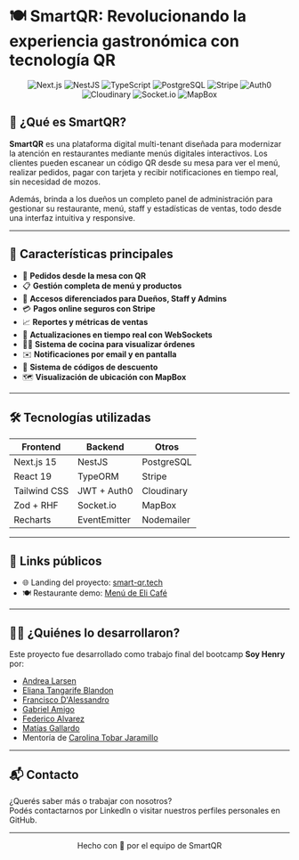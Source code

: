 # 🍽️ SmartQR: Revolucionando la experiencia gastronómica con tecnología QR

<div align="center">

![Next.js](https://img.shields.io/badge/Next.js-000000?style=for-the-badge&logo=next.js&logoColor=white)
![NestJS](https://img.shields.io/badge/NestJS-E0234E?style=for-the-badge&logo=nestjs&logoColor=white)
![TypeScript](https://img.shields.io/badge/TypeScript-007ACC?style=for-the-badge&logo=typescript&logoColor=white)
![PostgreSQL](https://img.shields.io/badge/PostgreSQL-316192?style=for-the-badge&logo=postgresql&logoColor=white)
![Stripe](https://img.shields.io/badge/Stripe-008CDD?style=for-the-badge&logo=stripe&logoColor=white)
![Auth0](https://img.shields.io/badge/Auth0-EB5424?style=for-the-badge&logo=auth0&logoColor=white)
![Cloudinary](https://img.shields.io/badge/Cloudinary-3448C5?style=for-the-badge&logo=cloudinary&logoColor=white)
![Socket.io](https://img.shields.io/badge/Socket.io-010101?style=for-the-badge&logo=socket.io&logoColor=white)
![MapBox](https://img.shields.io/badge/MapBox-000000?style=for-the-badge&logo=mapbox&logoColor=white)

</div>

## 🧠 ¿Qué es SmartQR?

**SmartQR** es una plataforma digital multi-tenant diseñada para modernizar la atención en restaurantes mediante menús digitales interactivos. Los clientes pueden escanear un código QR desde su mesa para ver el menú, realizar pedidos, pagar con tarjeta y recibir notificaciones en tiempo real, sin necesidad de mozos.

Además, brinda a los dueños un completo panel de administración para gestionar su restaurante, menú, staff y estadísticas de ventas, todo desde una interfaz intuitiva y responsive.

---

## 🌟 Características principales

- 🧾 **Pedidos desde la mesa con QR**
- 📋 **Gestión completa de menú y productos**
- 🔐 **Accesos diferenciados para Dueños, Staff y Admins**
- 💳 **Pagos online seguros con Stripe**
- 📈 **Reportes y métricas de ventas**
- 🔄 **Actualizaciones en tiempo real con WebSockets**
- 🧑‍🍳 **Sistema de cocina para visualizar órdenes**
- ✉️ **Notificaciones por email y en pantalla**
- 🎁 **Sistema de códigos de descuento**
- 🗺️ **Visualización de ubicación con MapBox**

---

## 🛠️ Tecnologías utilizadas

| Frontend | Backend | Otros |
|----------|---------|-------|
| Next.js 15 | NestJS | PostgreSQL |
| React 19 | TypeORM | Stripe |
| Tailwind CSS | JWT + Auth0 | Cloudinary |
| Zod + RHF | Socket.io | MapBox |
| Recharts | EventEmitter | Nodemailer |

---

## 🔗 Links públicos

- 🌐 Landing del proyecto: [smart-qr.tech](https://www.smart-qr.tech/)
- 🍽️ Restaurante demo: [Menú de Eli Café](https://www.smart-qr.tech/menu/eli-cafe)

---

## 👨‍💻 ¿Quiénes lo desarrollaron?

Este proyecto fue desarrollado como trabajo final del bootcamp **Soy Henry** por:

- [Andrea Larsen](https://www.linkedin.com/in/andreablarsen/)
- [Eliana Tangarife Blandon](https://www.linkedin.com/in/elianatangarifeblandon/)
- [Francisco D'Alessandro](https://www.linkedin.com/in/francisco-dalessandro/)
- [Gabriel Amigo](https://www.linkedin.com/in/amigogabrielernesto/)
- [Federico Alvarez](https://www.linkedin.com/in/federico-alvarez97/)
- [Matías Gallardo](https://www.linkedin.com/in/matias-gallardo-dev/)  
- Mentoría de [Carolina Tobar Jaramillo](https://www.linkedin.com/in/carolina-tobar-jaramillo/)

---

## 📬 Contacto

¿Querés saber más o trabajar con nosotros?  
Podés contactarnos por LinkedIn o visitar nuestros perfiles personales en GitHub.

---

<div align="center">
  Hecho con 💛 por el equipo de SmartQR
</div>
